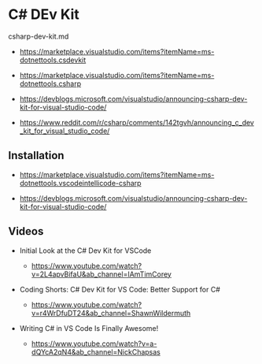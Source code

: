 # C# DEv Kit

csharp-dev-kit.md

*   https://marketplace.visualstudio.com/items?itemName=ms-dotnettools.csdevkit

*   https://marketplace.visualstudio.com/items?itemName=ms-dotnettools.csharp

*   https://devblogs.microsoft.com/visualstudio/announcing-csharp-dev-kit-for-visual-studio-code/

*   https://www.reddit.com/r/csharp/comments/142tgvh/announcing_c_dev_kit_for_visual_studio_code/


## Installation

*   https://marketplace.visualstudio.com/items?itemName=ms-dotnettools.vscodeintellicode-csharp

*   https://devblogs.microsoft.com/visualstudio/announcing-csharp-dev-kit-for-visual-studio-code/


## Videos

*   Initial Look at the C# Dev Kit for VSCode

    *   https://www.youtube.com/watch?v=2L4apvBifaU&ab_channel=IAmTimCorey

*   Coding Shorts: C# Dev Kit for VS Code: Better Support for C#

    *   https://www.youtube.com/watch?v=r4WrDfuDT24&ab_channel=ShawnWildermuth

*   Writing C# in VS Code Is Finally Awesome!

    *   https://www.youtube.com/watch?v=a-dQYcA2qN4&ab_channel=NickChapsas
